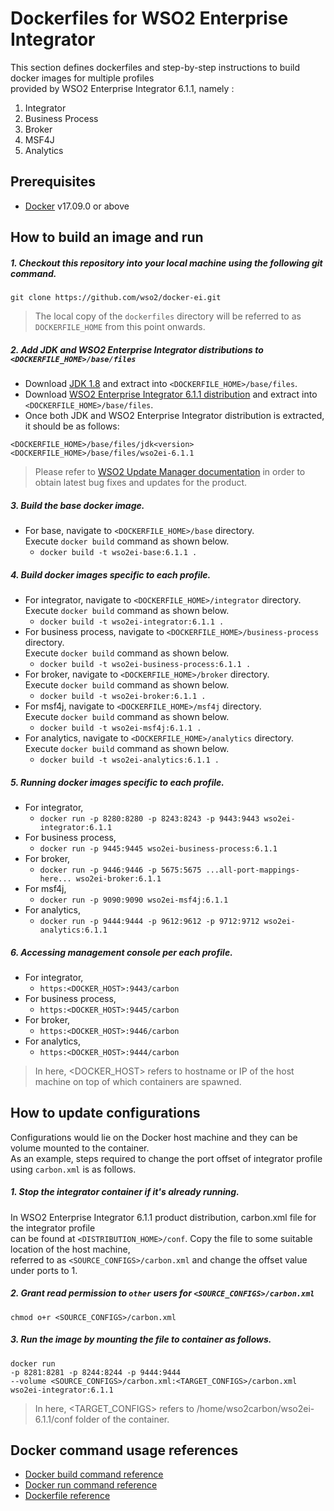 # Dockerfiles for WSO2 Enterprise Integrator #
This section defines dockerfiles and step-by-step instructions to build docker images for multiple profiles <br>
provided by WSO2 Enterprise Integrator 6.1.1, namely : <br>
1. Integrator
2. Business Process
3. Broker
4. MSF4J
5. Analytics

## Prerequisites
* [Docker](https://www.docker.com/get-docker) v17.09.0 or above

## How to build an image and run
##### 1. Checkout this repository into your local machine using the following git command.
```
git clone https://github.com/wso2/docker-ei.git
```

>The local copy of the `dockerfiles` directory will be referred to as `DOCKERFILE_HOME` from this point onwards.

##### 2. Add JDK and WSO2 Enterprise Integrator distributions to `<DOCKERFILE_HOME>/base/files`
- Download [JDK 1.8](http://www.oracle.com/technetwork/java/javase/downloads/jdk8-downloads-2133151.html) and
extract into `<DOCKERFILE_HOME>/base/files`.
- Download [WSO2 Enterprise Integrator 6.1.1 distribution](https://wso2.com/integration) and 
extract into `<DOCKERFILE_HOME>/base/files`.
- Once both JDK and WSO2 Enterprise Integrator distribution is extracted, it should be as follows:
```
<DOCKERFILE_HOME>/base/files/jdk<version>
<DOCKERFILE_HOME>/base/files/wso2ei-6.1.1
```
>Please refer to [WSO2 Update Manager documentation](https://docs.wso2.com/display/ADMIN44x/Updating+WSO2+Products)
in order to obtain latest bug fixes and updates for the product.

##### 3. Build the base docker image.
- For base, navigate to `<DOCKERFILE_HOME>/base` directory. <br>
  Execute `docker build` command as shown below.
    + `docker build -t wso2ei-base:6.1.1 .`
        
##### 4. Build docker images specific to each profile.
- For integrator, navigate to `<DOCKERFILE_HOME>/integrator` directory. <br>
  Execute `docker build` command as shown below. 
    + `docker build -t wso2ei-integrator:6.1.1 .`
- For business process, navigate to `<DOCKERFILE_HOME>/business-process` directory. <br>
  Execute `docker build` command as shown below. 
    + `docker build -t wso2ei-business-process:6.1.1 .`
- For broker, navigate to `<DOCKERFILE_HOME>/broker` directory. <br>
  Execute `docker build` command as shown below. 
    + `docker build -t wso2ei-broker:6.1.1 .`
- For msf4j, navigate to `<DOCKERFILE_HOME>/msf4j` directory. <br>
  Execute `docker build` command as shown below. 
    + `docker build -t wso2ei-msf4j:6.1.1 .`
- For analytics, navigate to `<DOCKERFILE_HOME>/analytics` directory. <br>
  Execute `docker build` command as shown below. 
    + `docker build -t wso2ei-analytics:6.1.1 .`
    
##### 5. Running docker images specific to each profile.
- For integrator,
    + `docker run -p 8280:8280 -p 8243:8243 -p 9443:9443 wso2ei-integrator:6.1.1`
- For business process,
    + `docker run -p 9445:9445 wso2ei-business-process:6.1.1`  
- For broker,
    + `docker run -p 9446:9446 -p 5675:5675 ...all-port-mappings-here... wso2ei-broker:6.1.1` 
- For msf4j,
    + `docker run -p 9090:9090 wso2ei-msf4j:6.1.1`
- For analytics,
    + `docker run -p 9444:9444 -p 9612:9612 -p 9712:9712 wso2ei-analytics:6.1.1`

##### 6. Accessing management console per each profile.
- For integrator,
    + `https:<DOCKER_HOST>:9443/carbon`
- For business process,
    + `https:<DOCKER_HOST>:9445/carbon`
- For broker,
    + `https:<DOCKER_HOST>:9446/carbon`
- For analytics,
    + `https:<DOCKER_HOST>:9444/carbon`
    
>In here, <DOCKER_HOST> refers to hostname or IP of the host machine on top of which containers are spawned.


## How to update configurations
Configurations would lie on the Docker host machine and they can be volume mounted to the container. <br>
As an example, steps required to change the port offset of integrator profile using `carbon.xml` is as follows.

##### 1. Stop the integrator container if it's already running.
In WSO2 Enterprise Integrator 6.1.1 product distribution, carbon.xml file for the integrator profile <br>
can be found at `<DISTRIBUTION_HOME>/conf`. Copy the file to some suitable location of the host machine, <br>
referred to as `<SOURCE_CONFIGS>/carbon.xml` and change the offset value under ports to 1.

##### 2. Grant read permission to `other` users for `<SOURCE_CONFIGS>/carbon.xml`
```
chmod o+r <SOURCE_CONFIGS>/carbon.xml
```

##### 3. Run the image by mounting the file to container as follows.
```
docker run 
-p 8281:8281 -p 8244:8244 -p 9444:9444
--volume <SOURCE_CONFIGS>/carbon.xml:<TARGET_CONFIGS>/carbon.xml
wso2ei-integrator:6.1.1
```

>In here, <TARGET_CONFIGS> refers to /home/wso2carbon/wso2ei-6.1.1/conf folder of the container.


## Docker command usage references

* [Docker build command reference](https://docs.docker.com/engine/reference/commandline/build/)
* [Docker run command reference](https://docs.docker.com/engine/reference/run/)
* [Dockerfile reference](https://docs.docker.com/engine/reference/builder/)
